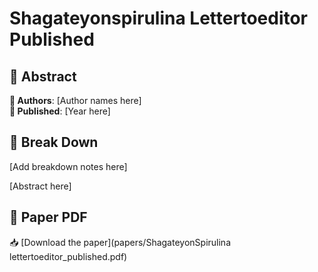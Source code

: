 # Shagateyonspirulina Lettertoeditor Published



## 🧬 Abstract



**👤 Authors**: [Author names here]  
**📅 Published**: [Year here]


## 🧠 Break Down

[Add breakdown notes here]

[Abstract here]



## 📄 Paper PDF

📥 [Download the paper](papers/ShagateyonSpirulina lettertoeditor_published.pdf)